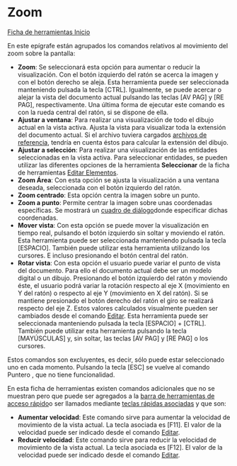 # Zoom

[Ficha de herramientas Inicio](/mdtopx/fichas-de-herramientas/ficha-de-herramientas-inicio/)

En este epígrafe están agrupados los comandos relativos al movimiento del zoom sobre la pantalla:

* **Zoom**: Se seleccionará esta opción para aumentar o reducir la visualización. Con el botón izquierdo del ratón se acerca la imagen y con el botón derecho se aleja. Esta herramienta puede ser seleccionada manteniendo pulsada la tecla \[CTRL]. Igualmente, se puede acercar o alejar la vista del documento actual pulsando las teclas \[AV PAG] y \[RE PAG], respectivamente. Una última forma de ejecutar este comando es con la rueda central del ratón, si se dispone de ella.
* **Ajustar a ventana**: Para realizar una visualización de todo el dibujo actual en la vista activa. Ajusta la vista para visualizar toda la extensión del documento actual. Si el archivo tuviera cargados [archivos de referencia](../../operaciones-con-archivos/abrir-archivos-de-referencia.md), tendría en cuenta éstos para calcular la extensión del dibujo.
* **Ajustar a selección**: Para realizar una visualización de las entidades seleccionadas en la vista activa. Para seleccionar entidades, se pueden utilizar las diferentes opciones de la herramienta **Seleccionar** de la ficha de herramientas [Editar Elementos](../ficha-de-herramientas-editar/editar-elementos.md).
* **Zoom Área**: Con esta opción se ajusta la visualización a una ventana deseada, seleccionada con el botón izquierdo del ratón.
* **Zoom centrado**: Esta opción centra la imagen sobre un punto.
* **Zoom a punto**: Permite centrar la imagen sobre unas coordenadas específicas. Se mostrará un [cuadro de diálogo](../../otras-herramientas/editar-elementos/informacion-de-punto.md)donde especificar dichas coordenadas.
* **Mover vista**: Con esta opción se puede mover la visualización en tiempo real, pulsando el botón izquierdo sin soltar y moviendo el ratón. Esta herramienta puede ser seleccionada manteniendo pulsada la tecla \[ESPACIO]. También puede utilizar esta herramienta utilizando los cursores. E incluso presionando el botón central del ratón.
* **Rotar vista**: Con esta opción el usuario puede variar el punto de vista del documento. Para ello el documento actual debe ser un modelo digital o un dibujo. Presionando el botón izquierdo del ratón y moviendo éste, el usuario podrá variar la rotación respecto al eje X (movimiento en Y del ratón) o respecto al eje Y (movimiento en X del ratón). Si se mantiene presionado el botón derecho del ratón el giro se realizará respecto del eje Z. Estos valores calculados visualmente pueden ser cambiados desde el comando [Editar](/mdtopx/modulo-laser/editar/). Esta herramienta puede ser seleccionada manteniendo pulsada la tecla \[ESPACIO] + \[CTRL]. También puede utilizar esta herramienta pulsando la tecla \[MAYÚSCULAS] y, sin soltar, las teclas \[AV PAG] y \[RE PAG] o los cursores.

Estos comandos son excluyentes, es decir, sólo puede estar seleccionado uno en cada momento. Pulsando la tecla \[ESC] se vuelve al comando Puntero , que no tiene funcionalidad.

En esta ficha de herramientas existen comandos adicionales que no se muestran pero que puede ser agregados a la [barra de herramientas de acceso rápido](../../cinta-de-herramientas/barra-de-herramientas-de-acceso-rapido.md)o ser llamados mediante [teclas rápidas asociadas](../../introduccion/teclas-rapidas.md) y que son:

* **Aumentar velocidad**: Este comando sirve para aumentar la velocidad de movimiento de la vista actual. La tecla asociada es \[F11]. El valor de la velocidad puede ser indicado desde el comando [Editar](/mdtopx/modulo-laser/editar/).
* **Reducir velocidad**: Este comando sirve para reducir la velocidad de movimiento de la vista actual. La tecla asociada es \[F12]. El valor de la velocidad puede ser indicado desde el comando [Editar](/mdtopx/modulo-laser/editar/).

